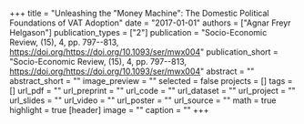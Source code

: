 +++
title = "Unleashing the "Money Machine": The Domestic Political Foundations of VAT Adoption"
date = "2017-01-01"
authors = ["Agnar Freyr Helgason"]
publication_types = ["2"]
publication = "Socio-Economic Review, (15), 4, pp. 797--813, https://doi.org/https://doi.org/10.1093/ser/mwx004"
publication_short = "Socio-Economic Review, (15), 4, pp. 797--813, https://doi.org/https://doi.org/10.1093/ser/mwx004"
abstract = ""
abstract_short = ""
image_preview = ""
selected = false
projects = []
tags = []
url_pdf = ""
url_preprint = ""
url_code = ""
url_dataset = ""
url_project = ""
url_slides = ""
url_video = ""
url_poster = ""
url_source = ""
math = true
highlight = true
[header]
image = ""
caption = ""
+++
